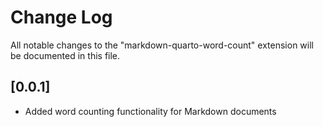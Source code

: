 # Change Log

All notable changes to the "markdown-quarto-word-count" extension will be documented in this file.

## [0.0.1]

- Added word counting functionality for Markdown documents
